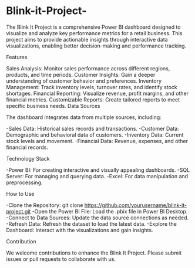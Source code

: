 # Blink-it-Project-
The Blink It Project is a comprehensive Power BI dashboard designed to visualize and analyze key performance metrics for a retail business. This project aims to provide actionable insights through interactive data visualizations, enabling better decision-making and performance tracking.

Features

Sales Analysis: Monitor sales performance across different regions, products, and time periods.
Customer Insights: Gain a deeper understanding of customer behavior and preferences.
Inventory Management: Track inventory levels, turnover rates, and identify stock shortages.
Financial Reporting: Visualize revenue, profit margins, and other financial metrics.
Customizable Reports: Create tailored reports to meet specific business needs.
Data Sources

The dashboard integrates data from multiple sources, including:

-Sales Data: Historical sales records and transactions.
-Customer Data: Demographic and behavioral data of customers.
-Inventory Data: Current stock levels and movement.
-Financial Data: Revenue, expenses, and other financial records.

Technology Stack


-Power BI: For creating interactive and visually appealing dashboards.
-SQL Server: For managing and querying data.
-Excel: For data manipulation and preprocessing.

How to Use

-Clone the Repository: git clone https://github.com/yourusername/blink-it-project.git
-Open the Power BI File: Load the .pbix file in Power BI Desktop.
-Connect to Data Sources: Update the data source connections as needed.
-Refresh Data: Refresh the dataset to load the latest data.
-Explore the Dashboard: Interact with the visualizations and gain insights.

Contribution

We welcome contributions to enhance the Blink It Project. Please submit issues or pull requests to collaborate with us.
